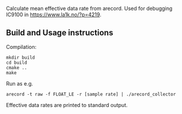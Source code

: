 Calculate mean effective data rate from arecord. Used for
debugging IC9100 in https://www.la1k.no/?p=4219.

Build and Usage instructions
----------------------------

Compilation:

```
mkdir build
cd build
cmake ..
make
```

Run as e.g.

```
arecord -t raw -f FLOAT_LE -r [sample rate] | ./arecord_collector
```

Effective data rates are printed to standard output.
